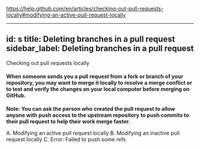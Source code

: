 

https://help.github.com/en/articles/checking-out-pull-requests-locally#modifying-an-active-pull-request-locally


---
id: s
title: Deleting branches in a pull request
sidebar_label: Deleting branches in a pull request
---

Checking out pull requests locally

#### When someone sends you a pull request from a fork or branch of your repository, you may want to merge it locally to resolve a merge conflict or to test and verify the changes on your local computer before merging on GitHub.

**Note: You can ask the person who created the pull request to allow anyone with push access to the upstream repository to push commits to their pull request to help their work merge faster.**


A. Modifying an active pull request locally
B. Modifying an inactive pull request locally
C. Error: Failed to push some refs
